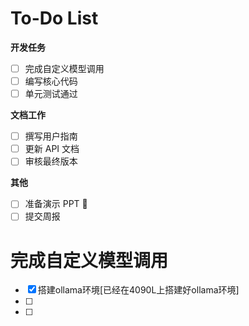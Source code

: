 # To-Do List

**开发任务**
- [ ] 完成自定义模型调用
- [ ] 编写核心代码
- [ ] 单元测试通过

**文档工作**
- [ ] 撰写用户指南
- [ ] 更新 API 文档
- [ ] 审核最终版本

**其他**
- [ ] 准备演示 PPT 🌟
- [ ] 提交周报

# 完成自定义模型调用

- [x] 搭建ollama环境[已经在4090L上搭建好ollama环境]
- [ ] 
- [ ] 